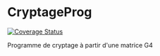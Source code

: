 # CryptageProg
[![Coverage Status](https://coveralls.io/repos/github/ulphidius/CryptageProg/badge.svg?branch=master)](https://coveralls.io/github/ulphidius/CryptageProg?branch=master)

Programme de cryptage à partir d'une matrice G4
